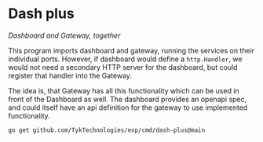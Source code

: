 # Dash plus

*Dashboard and Gateway, together*

This program imports dashboard and gateway, running the services on their
individual ports. However, if dashboard would define a `http.Handler`, we
would not need a secondary HTTP server for the dashboard, but could
register that handler into the Gateway.

The idea is, that Gateway has all this functionality which can be used in
front of the Dashboard as well. The dashboard provides an openapi spec,
and could itself have an api definition for the gateway to use
implemented functionality.

`go get github.com/TykTechnologies/exp/cmd/dash-plus@main`

